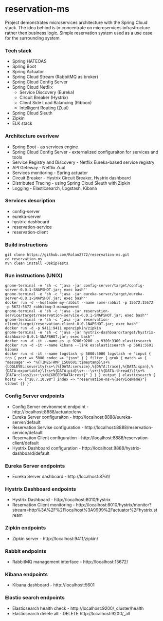 # reservation-ms
Project demonstrates microservices architecture with the Spring Cloud stack. The idea behind is to concentrate on microservices infrastructure rather then business logic. Simple reservation system used as a use case for the surrounding system.

### Tech stack
- Spring HATEOAS
- Spring Boot
- Spring Actuator
- Spring Cloud Stream (RabbitMQ as broker)
- Spring Cloud Config Server
- Spring Cloud Netflix
  - Service Discovery (Eureka)
  - Circuit Breaker (Hystrix)
  - Client Side Load Balancing (Ribbon)
  - Intelligent Routing (Zuul)
- Spring Cloud Sleuth
- Zipkin 
- ELK stack

### Architecture overivew
* Spring Boot - as services engine
* Spring Cloud Config Server - externalized configuraiton for services and tools
* Service Registry and Discovery - Netflix Eureka-based service registry
* API Geteway - Netflix Zuul
* Services monitoring - Spring actuator
* Circuit Breaker - Hystrix Circuit Breaker, Hystrix dashboard
* Distributed Tracing - using Spring Cloud Sleuth with Zipkin
* Logging - Elasticsearch, Logstash, Kibana

### Services description
- config-server
- eureka-server
- hystrix-dashboard
- reservation-service
- reservation-client

### Build instructions
```
git clone https://github.com/Rolan2772/reservation-ms.git
cd reservation-ms
mvn clean install -DskipTests
```

### Run instructions (UNIX)
```
gnome-terminal -e 'sh -c "java -jar config-server/target/config-server-0.0.1-SNAPSHOT.jar; exec bash"'
gnome-terminal -e 'sh -c "java -jar eureka-server/target/eureka-server-0.0.1-SNAPSHOT.jar; exec bash"'
docker run -d --hostname my-rabbit --name some-rabbit -p 15672:15672  -p 5672:5672 rabbitmq:3-management
gnome-terminal -e 'sh -c "java -jar reservation-service/target/reservation-service-0.0.1-SNAPSHOT.jar; exec bash"'
gnome-terminal -e 'sh -c "java -jar reservation-client/target/reservation-client-0.0.1NAPSHOT.jar; exec bash"'
docker run -d -p 9411:9411 openzipkin/zipkin
gnome-terminal -e 'sh -c "java -jar hystrix-dashboard/target/hystrix-dashboard-0.0.1-SNAPSHOT.jar; exec bash"'
docker run -d -it --name es -p 9200:9200 -p 9300:9300 elasticsearch
docker run -d -it --name kibana --link es:elasticsearch -p 5601:5601 kibana
docker run -d -it --name logstash -p 5000:5000 logstash -e 'input { tcp { port => 5000 codec => "json" } } filter { grok { match => { "message" => "%{TIMESTAMP_ISO8601:timestamp}\s+%{LOGLEVEL:severity}\s+\[%{DATA:service},%{DATA:trace},%{DATA:span},%{DATA:exportable}\]\s+%{DATA:pid}\s+---\s+\[%{DATA:thread}\]\s+%{DATA:class}\s+:\s+%{GREEDYDATA:rest}" } } } output { elasticsearch { hosts => ["10.7.10.98"] index => "reservation-ms-%{serviceName}"} stdout {} }'
```
### Config Server endpoints
* Config Server environment endpoint - http://localhost:8888/actuator/env
* Eureka Server configuraiton - http://localhost:8888/eureka-server/default
* Reservation Servise configuration - http://localhost:8888/reservation-service/default
* Reservation Client configuration - http://localhost:8888/reservation-client/default
* Hystrix Dashboard configuration - http://localhost:8888/hystrix-dashboard/default

### Eureka Server endpoints
* Eureka Server dashboard - http://localhost:8761/

### Hystrix Dashboard endpoints
* Hystrix Dashboard - http://localhost:8010/hystrix
* Reservation Client monitoring - http://localhost:8010/hystrix/monitor?stream=http%3A%2F%2Flocalhost%3A9999%2Factuator%2Fhystrix.stream

### Zipkin endpoints
* Zipkin server - http://localhost:9411/zipkin/

### Rabbit endpoints
* RabbitMQ management interface - http://localhost:15672/

### Kibana endpoints
* Kibana dashboard - http://localhost:5601

### Elastic search endpoints
* Elasticsearch health check - http://localhost:9200/_cluster/health
* Elasticsearch delete all - DELETE http://localhost:9200/_all

